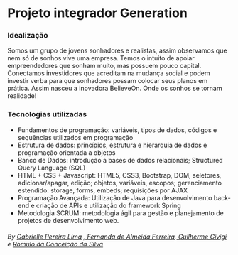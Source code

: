 # Projeto integrador Generation



### Idealização

Somos um grupo de jovens sonhadores e realistas, assim observamos que nem só de sonhos vive uma empresa. Temos o intuito de apoiar empreendedores que sonham muito, mas possuem pouco capital. Conectamos investidores que acreditam na mudança social e podem investir verba para que sonhadores possam colocar seus planos em prática. Assim nasceu a inovadora BelieveOn. Onde os sonhos se tornam realidade!
### Tecnologias utilizadas
-   Fundamentos de programação: variáveis, tipos de dados, códigos e sequências utilizados em programação
-   Estrutura de dados: princípios, estrutura e hierarquia de dados e programação orientada a objetos
-   Banco de Dados: introdução a bases de dados relacionais; Structured Query Language (SQL)
-   HTML + CSS + Javascript: HTML5, CSS3, Bootstrap, DOM, seletores, adicionar/apagar, edição; objetos, variáveis, escopos; gerenciamento estendido: storage, forms, embeds; requisições por AJAX
-   Programação Avançada: Utilização de Java para desenvolvimento back-end e criação de APIs e utilização do framework Spring
-   Metodologia SCRUM: metodologia ágil para gestão e planejamento de projetos de desenvolvimento web.


###### By  [Gabrielle Pereira Lima](https://br.linkedin.com/in/gabriellepreli) ,[ Fernanda de Almeida Ferreira](https://www.linkedin.com/in/fernanda-ferreira-marsol),[ Guilherme Givigi ](https://br.linkedin.com/in/guilherme-givigi-797357113) e   [Romulo da Conceição da Silva](https://br.linkedin.com/in/romulo-da-concei%C3%A7%C3%A3o-da-silva)
